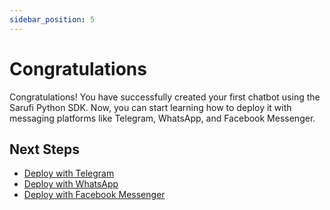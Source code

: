 ```yaml
---
sidebar_position: 5
---
```


# Congratulations

Congratulations! You have successfully created your first chatbot using the Sarufi Python SDK. Now, you can start learning how to deploy it with messaging platforms like Telegram, WhatsApp, and Facebook Messenger.

## Next Steps

- [Deploy with Telegram](/docs/tutorial-deployment/deploy-with-telegram)
- [Deploy with WhatsApp](/docs/tutorial-deployment/deploy-with-whatsapp)
- [Deploy with Facebook Messenger](/docs/tutorial-deployment/deploy-with-messenger)


